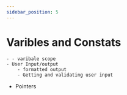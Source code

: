 ```yaml
---
sidebar_position: 5
---
```


# Varibles and Constats
    - - varibale scope
    - User Input/output 
        - formatted output
        - Getting and validating user input
- Pointers